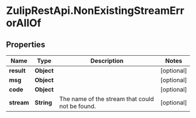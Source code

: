 # ZulipRestApi.NonExistingStreamErrorAllOf

## Properties

Name | Type | Description | Notes
------------ | ------------- | ------------- | -------------
**result** | **Object** |  | [optional] 
**msg** | **Object** |  | [optional] 
**code** | **Object** |  | [optional] 
**stream** | **String** | The name of the stream that could not be found.  | [optional] 


